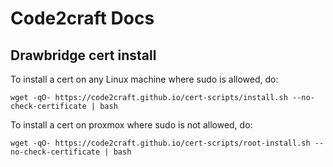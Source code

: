 # Code2craft Docs

## Drawbridge cert install

To install a cert on any Linux machine where sudo is allowed, do:
```
wget -qO- https://code2craft.github.io/cert-scripts/install.sh --no-check-certificate | bash
```
To install a cert on proxmox where sudo is not allowed, do:
```
wget -qO- https://code2craft.github.io/cert-scripts/root-install.sh --no-check-certificate | bash
```



